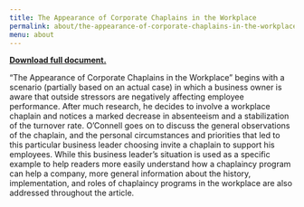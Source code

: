```yaml
---
title: The Appearance of Corporate Chaplains in the Workplace
permalink: about/the-appearance-of-corporate-chaplains-in-the-workplace/
menu: about
---
```

**[Download full document.](https://googledrive.com/host/0B-rUPb5gojEteThPR1lHNFZremM/110621-The-Appearance-of-Corporate-Chaplains-in-the-Workplace-Article.pdf)**

“The Appearance of Corporate Chaplains in the Workplace” begins with a scenario (partially based on an actual case) in which a business owner is aware that outside stressors are negatively affecting employee performance. After much research, he decides to involve a workplace chaplain and notices a marked decrease in absenteeism and a stabilization of the turnover rate. O’Connell goes on to discuss the general observations of the chaplain, and the personal circumstances and priorities that led to this particular business leader choosing invite a chaplain to support his employees. While this business leader’s situation is used as a specific example to help readers more easily understand how a chaplaincy program can help a company, more general information about the history, implementation, and roles of chaplaincy programs in the workplace are also addressed throughout the article.
